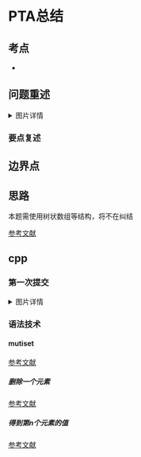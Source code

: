 # PTA总结
## 考点
+ 


## 问题重述
<details><summary>图片详情</summary><img src="https://raw.githubusercontent.com/ednow/cloudimg/main/githubio/20210902131336.png" alt="找不到图片(Image not found)" onerror="this.onerror=null;this.src='https://gitee.com/ednow/cloudimg/raw/main/githubio/20210902131336.png';" /></details>

### 要点复述

## 边界点

## 思路
本题需使用树状数组等结构，将不在纠结

[参考文献](https://pintia.cn/problem-sets/994805342720868352/problems/994805417945710592)

## cpp

### 第一次提交
<details><summary>图片详情</summary><img src="https://raw.githubusercontent.com/ednow/cloudimg/main/githubio/20210902133935.png" alt="找不到图片(Image not found)" onerror="this.onerror=null;this.src='https://gitee.com/ednow/cloudimg/raw/main/githubio/20210902133935.png';" /></details>

### 语法技术
#### mutiset
[参考文献](https://www.geeksforgeeks.org/difference-set-multiset-unordered_set-unordered_multiset/)

##### 删除一个元素
[参考文献](https://stackoverflow.com/questions/9167745/in-stdmultiset-is-there-a-function-or-algorithm-to-erase-just-one-sample-unic)

##### 得到第n个元素的值
[参考文献](https://stackoverflow.com/questions/20477545/element-at-index-in-a-stdset)